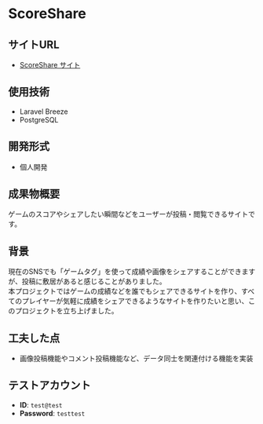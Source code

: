 # ScoreShare

## サイトURL
- [ScoreShare サイト](https://scoreshare-3079ff67e4c8.herokuapp.com/)


## 使用技術
- Laravel Breeze
- PostgreSQL

## 開発形式
- 個人開発

## 成果物概要
ゲームのスコアやシェアしたい瞬間などをユーザーが投稿・閲覧できるサイトです。

## 背景
現在のSNSでも「ゲームタグ」を使って成績や画像をシェアすることができますが、投稿に敷居があると感じることがありました。  
本プロジェクトではゲームの成績などを誰でもシェアできるサイトを作り、すべてのプレイヤーが気軽に成績をシェアできるようなサイトを作りたいと思い、このプロジェクトを立ち上げました。


## 工夫した点
- 画像投稿機能やコメント投稿機能など、データ同士を関連付ける機能を実装

## テストアカウント
- **ID**: `test@test`
- **Password**: `testtest`
